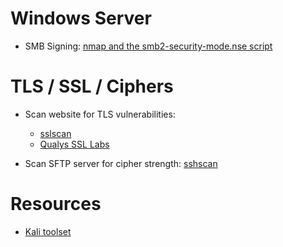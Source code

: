 # Windows Server

- SMB Signing: [nmap and the smb2-security-mode.nse script](https://nmap.org/nsedoc/scripts/smb2-security-mode.html)

# TLS / SSL / Ciphers

- Scan website for TLS vulnerabilities: 
   - [sslscan](https://github.com/rbsec/sslscan)
   - [Qualys SSL Labs](https://www.ssllabs.com/ssltest/)

- Scan SFTP server for cipher strength: [sshscan](https://en.kali.tools/all/?tool=1345)

# Resources

- [Kali toolset](https://en.kali.tools/all/?)
